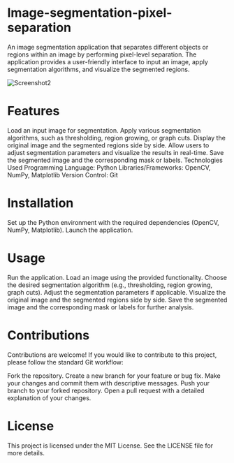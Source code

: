 # Image-segmentation-pixel-separation

An image segmentation application that separates different objects or regions within an image by performing pixel-level separation. The application provides a user-friendly interface to input an image, apply segmentation algorithms, and visualize the segmented regions.


![Screenshot2](https://github.com/yesiamrajeev/Image-segmentation-pixel-separation/assets/125568812/52b9b5bf-8cfb-4eac-97c7-4de76b406329)


# Features
Load an input image for segmentation.
Apply various segmentation algorithms, such as thresholding, region growing, or graph cuts.
Display the original image and the segmented regions side by side.
Allow users to adjust segmentation parameters and visualize the results in real-time.
Save the segmented image and the corresponding mask or labels.
Technologies Used
Programming Language: Python
Libraries/Frameworks: OpenCV, NumPy, Matplotlib
Version Control: Git
# Installation
Set up the Python environment with the required dependencies (OpenCV, NumPy, Matplotlib).
Launch the application.
# Usage
Run the application.
Load an image using the provided functionality.
Choose the desired segmentation algorithm (e.g., thresholding, region growing, graph cuts).
Adjust the segmentation parameters if applicable.
Visualize the original image and the segmented regions side by side.
Save the segmented image and the corresponding mask or labels for further analysis.
# Contributions
Contributions are welcome! If you would like to contribute to this project, please follow the standard Git workflow:

Fork the repository.
Create a new branch for your feature or bug fix.
Make your changes and commit them with descriptive messages.
Push your branch to your forked repository.
Open a pull request with a detailed explanation of your changes.

# License
This project is licensed under the MIT License. See the LICENSE file for more details.
